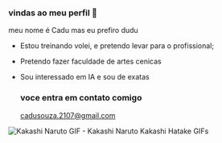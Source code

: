 ### vindas ao meu perfil 👋

meu nome é Cadu mas eu prefiro dudu

- Estou treinando volei, e pretendo levar para o profissional;
- Pretendo fazer faculdade de artes cenicas
- Sou interessado em IA e sou de exatas

  ### voce entra em contato comigo

  cadusouza.2107@gmail.com

<img src="https://media1.tenor.com/m/uO37-aKreAEAAAAC/kakashi-naruto.gif" alt="Kakashi Naruto GIF - Kakashi Naruto Kakashi Hatake GIFs"/>


